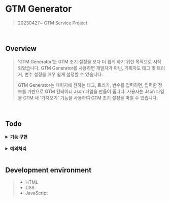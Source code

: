 # GTM Generator

> 20230427~
> GTM Service Project

<br>

## Overview

> 'GTM Generator'는 GTM 초기 설정을 보다 더 쉽게 하기 위한 목적으로 시작되었습니다.
> GTM Generator를 사용하면 개발자가 아닌, 기획자도 태그 및 트리거, 변수 설정을 매우 쉽게 설정할 수 있습니다.
>
> GTM Generator는 페이지에 원하는 태그, 트리거, 변수를 입력하면, 입력한 정보를 기반으로 GTM 컨테이너 Json 파일을 만들어 줍니다.
> 사용자는 Json 파일을 GTM 내 '가져오기' 기능을 사용하여 GTM 초기 설정을 마칠 수 있습니다.

<br>

## Todo

<details><summary> <b>기능 구현</b> </summary>
  
* 각 input태그 값 추출하여 배열로 저장
* 배열로 저장된 태그 정보 태그 리스트 출력
* 모달창 디자인 수정
* 태그 유형별 디자인 변경
* 모달창 내 태그 class명 
  
</details>
<br>

<details><summary> <b>예외처리</b></summary>
  
* 태그 생성 중에 input태그에 값 있는 경우 닫기 눌렀을 때 alert창 출력
* 이벤트 매개변수 동일한 변수명 있을 시 alert출력
* 태그명 없을 시 태그 저장X
  
</details>
<br>

## Development environment

> - HTML
> - CSS
> - JavaScript
